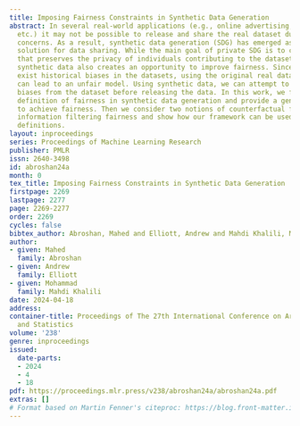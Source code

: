```yaml
---
title: Imposing Fairness Constraints in Synthetic Data Generation
abstract: In several real-world applications (e.g., online advertising, item recommendations,
  etc.) it may not be possible to release and share the real dataset due to privacy
  concerns. As a result, synthetic data generation (SDG) has emerged as a promising
  solution for data sharing. While the main goal of private SDG is to create a dataset
  that preserves the privacy of individuals contributing to the dataset, the use of
  synthetic data also creates an opportunity to improve fairness. Since there often
  exist historical biases in the datasets, using the original real data for training
  can lead to an unfair model. Using synthetic data, we can attempt to remove such
  biases from the dataset before releasing the data. In this work, we formalize the
  definition of fairness in synthetic data generation and provide a general framework
  to achieve fairness. Then we consider two notions of counterfactual fairness and
  information filtering fairness and show how our framework can be used for these
  definitions.
layout: inproceedings
series: Proceedings of Machine Learning Research
publisher: PMLR
issn: 2640-3498
id: abroshan24a
month: 0
tex_title: Imposing Fairness Constraints in Synthetic Data Generation
firstpage: 2269
lastpage: 2277
page: 2269-2277
order: 2269
cycles: false
bibtex_author: Abroshan, Mahed and Elliott, Andrew and Mahdi Khalili, Mohammad
author:
- given: Mahed
  family: Abroshan
- given: Andrew
  family: Elliott
- given: Mohammad
  family: Mahdi Khalili
date: 2024-04-18
address:
container-title: Proceedings of The 27th International Conference on Artificial Intelligence
  and Statistics
volume: '238'
genre: inproceedings
issued:
  date-parts:
  - 2024
  - 4
  - 18
pdf: https://proceedings.mlr.press/v238/abroshan24a/abroshan24a.pdf
extras: []
# Format based on Martin Fenner's citeproc: https://blog.front-matter.io/posts/citeproc-yaml-for-bibliographies/
---
```

